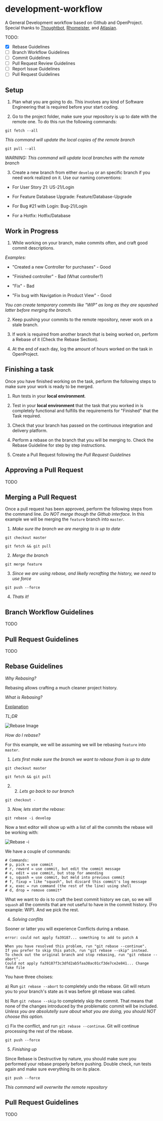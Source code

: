 # development-workflow
A General Development workflow based on Github and OpenProject. Special thanks to 
[Thoughtbot](https://thoughtbot.com/), [Rhomeister](https://github.com/rhomeister), and
[Atlasian](https://www.atlassian.com/git/tutorials/).

TODO:
- [x] Rebase Guidelines
- [ ] Branch Workflow Guidelines
- [ ] Commit Guidelines
- [ ] Pull Request Review Guidelines
- [ ] Report Issue Guidelines
- [ ] Pull Request Guidelines

## Setup

1. Plan what you are going to do. This involves any kind of Software Engineering that is required before your start coding.

2. Go to the project folder, make sure your repository is up to date with the remote one. To do this run the following commands:

```
git fetch --all
```
_This command will update the local copies of the remote branch_

```
git pull --all
```
_WARNING: This command will update local branches with the remote branch_

3. Create a new branch from either `develop` or an specific branch if you need
work realized on it. Use our naming conventions:

* For User Story 21: US-21/Login

* For Feature Database Upgrade: Feature/Database-Upgrade

* For Bug #21 with Login: Bug-21/Login

* For a Hotfix: Hotfix/Database


## Work in Progress

1. While working on your branch, make commits often, and craft good commit
descriptions.

_Examples:_

* "Created a new Controller for purchases" - Good

* "Finished controller" - Bad (What controller?)

* "Fix" - Bad

* "Fix bug with Navigation in Product View" - Good

_You can create temporary commits like "WIP" as long as they are squashed latter
before merging the branch._


2. Keep pushing your commits to the remote repository, never work on a stale
branch.

3. If work is required from another branch that is being worked on, perform a
Rebase of it (Check the Rebase Section).

4. At the end of each day, log the amount of hours worked on the task in
OpenProject.

## Finishing a task

Once you have finished working on the task, perform the following steps to make
sure your work is ready to be merged.

1. Run tests in your **local environment**.

2. Test in your **local environment** that the task that you worked in is completely functional and
fulfills the requirements for "Finished" that the Task required.

3. Check that your branch has passed on the continuous integration and delivery platform.

4. Perform a rebase on the branch that you will be merging to. Check the Rebase
Guideline for step by step instructions.

5. Create a Pull Request following the _Pull Request Guidelines_

## Approving a Pull Request

TODO

## Merging a Pull Request

Once a pull request has been approved, perform the following steps from the
command line. *Do NOT merge though the Github interface*. In this example we
will be merging the `feature` branch into `master`.

1. _Make sure the branch we are merging to is up to date_

`git checkout master`

`git fetch && git pull`

2. _Merge the branch_

`git merge feature`

3. _Since we are using rebase, and likelly recrafting the history, we need to
   use force_

`git push --force`

4. _Thats it!_

## Branch Workflow Guidelines
TODO

## Pull Request Guidelines
TODO

## Rebase Guidelines


*Why Rebasing?*

Rebasing allows crafting a much cleaner project history.

*What is Rebasing?*

[Explanation](https://www.atlassian.com/git/tutorials/merging-vs-rebasing)

*TL;DR*

![Rebase Image](https://i.stack.imgur.com/5yRg3.png)

*How do I rebase?*

For this example, we will be assuming we will be rebasing `feature` into
`master`.

1. _Lets first make sure the branch we want to rebase from is up to date_

`git checkout master`

`git fetch && git pull`

2. 2. _Lets go back to our branch_

`git checkout -`

3. _Now, lets start the rebase:_

`git rebase -i develop`

Now a text editor will show up with a list of all the commits the rebase will be
working with:

![Rebase -i](http://fusionpbx-docs.readthedocs.io/en/latest/_images/github_rebase_3.png)

We have a couple of commands:

```
# Commands:
# p, pick = use commit
# r, reword = use commit, but edit the commit message
# e, edit = use commit, but stop for amending
# s, squash = use commit, but meld into previous commit
# f, fixup = like "squash", but discard this commit's log message
# x, exec = run command (the rest of the line) using shell
# d, drop = remove commit*
```

What we want to do is to craft the best commit history we can, so we will
`squash` all the commits that are not useful to have in the commit history. (Fro
example: WIP). And we pick the rest.

4. _Solving conflits_

Sooner or latter you will experience Conflicts during a rebase.

```
error: could not apply fa39187... something to add to patch A

When you have resolved this problem, run "git rebase --continue".
If you prefer to skip this patch, run "git rebase --skip" instead.
To check out the original branch and stop rebasing, run "git rebase --abort".
Could not apply fa39187f3c3dfd2ab5faa38ac01cf3de7ce2e841... Change fake file
```

You have three choises:

a) Run `git rebase --abort` to completely undo the rebase. Git will return you to your branch's state as it was before git rebase was called.

b) Run `git rebase --skip` to completely skip the commit. That means that none of the changes introduced by the problematic commit will be included. *Unless you are absolutelly sure about what you are doing, you should NOT choose this option.* 

c) Fix the conflict, and run `git rebase --continue`. Git will continue
processing the rest of the rebase.


`git push --force`

5. _Finishing up_

Since Rebase is Destructive by nature, you should make sure you performed your
rebase properly before pushing. Double check, run tests again and make sure
everything its on its place.

`git push --force`

_This command will overwrite the remote repository_

## Pull Request Guidelines
TODO
